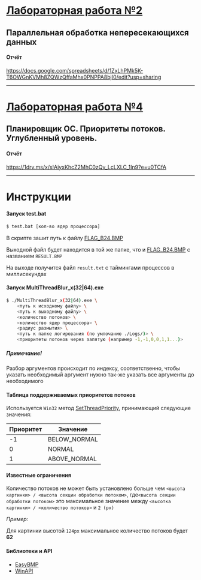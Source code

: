 # [Лабораторная работа №2](https://docs.google.com/document/d/1bKzU4040KnjLZpV7aoj7n_0Ehrx8TJiWsrk2RRjCo3s/edit)

## Параллельная обработка непересекающихся данных

#### Отчёт

https://docs.google.com/spreadsheets/d/1ZxLhPMk5K-T6OWGnKVMh8ZQWzQffaMhx0PNPPA8bjI0/edit?usp=sharing

------

# [Лабораторная работа №4](https://docs.google.com/document/d/1kCOQdaPe1Ulq0fYE9KniMat1-Wv8IB47ZowNGwIzwMk/edit)

## Планировщик ОС. Приоритеты потоков. Углубленный уровень.

#### Отчёт

https://1drv.ms/x/s!AiyxKhcZ2MhC0zQv_LcLXLC_1In9?e=u0TCfA

------

# Инструкции

#### Запуск test.bat

```bash
$ test.bat [кол-во ядер процессора]
```

В скрипте зашит путь к файлу [FLAG_B24.BMP](Binaries/Images/FLAG_B24.BMP)

Выходной файл будет находится в той же папке, что и [FLAG_B24.BMP](Binaries/Images/FLAG_B24.BMP) с названием `RESULT.BMP`

На выходе получится файл `result.txt` с таймингами процессов в миллисекундах

#### Запуск MultiThreadBlur_x(32|64).exe

```bash
$ ./MultiThreadBlur_x(32|64).exe \
	<путь к исходному файлу> \
    <путь к выходному файлу> \
    <количество потоков> \
    <количество ядер процессора> \
    <радиус размытия> \
    <путь к папке логирования (по умлочанию ./Logs/)> \
    <приоритеты потоков через запятую (например -1,-1,0,0,1,1...)>
```

##### Примечание!

Разбор аргументов происходит по индексу, соответственно, чтобы указать необходимый аргумент нужно так-же указать все аргументы до необходимого

#### Таблица поддерживаемых приоритетов потоков

Используется `Win32` метод [SetThreadPriority](https://docs.microsoft.com/en-us/windows/win32/api/processthreadsapi/nf-processthreadsapi-setthreadpriority), принимающий следующие значения:

| Приоритет | Значение     |
| --------- | ------------ |
| -1        | BELOW_NORMAL |
| 0         | NORMAL       |
| 1         | ABOVE_NORMAL |

#### Известные ограничения

Количество потоков не может быть установлено больше чем `<высота картинки> / <высота секции обработки потоком>`, где`<высота секции обработки потоком>` это максимальное значение между `<высотка картинки> / <количество потоков>` и `2 (px)` 

*Пример:*

Для картинки высотой `124px` максимальное количество потоков будет **62**

#### Библиотеки и API

- [EasyBMP](http://easybmp.sourceforge.net/)
- [WinAPI](https://docs.microsoft.com/en-us/windows/win32/)
